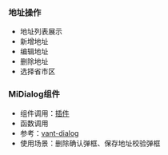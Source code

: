 ### 地址操作
+ 地址列表展示
+ 新增地址
+ 编辑地址
+ 删除地址
+ 选择省市区

### MiDialog组件
+ 组件调用：[插件](https://cn.vuejs.org/v2/guide/plugins.html)
+ 函数调用
+ 参考：[vant-dialog](https://youzan.github.io/vant/#/zh-CN/dialog)
+ 使用场景：删除确认弹框、保存地址校验弹框


